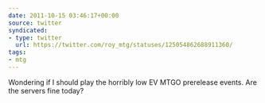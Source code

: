 ```yaml
---
date: 2011-10-15 03:46:17+00:00
source: twitter
syndicated:
- type: twitter
  url: https://twitter.com/roy_mtg/statuses/125054862688911360/
tags:
- mtg
---
```


Wondering if I should play the horribly low EV MTGO prerelease events. Are the servers fine today?